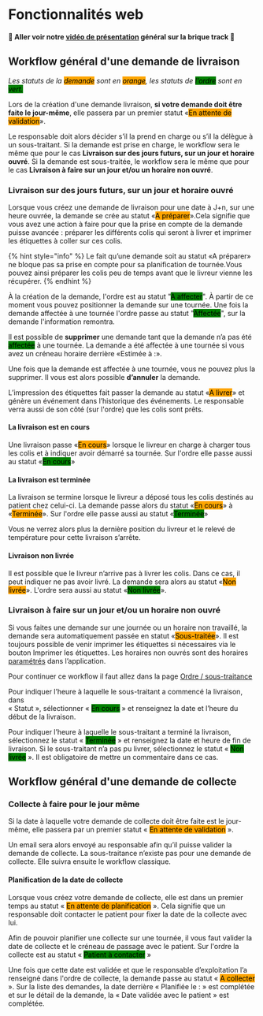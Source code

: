 # Fonctionnalités web

#### 👀 Aller voir notre [vidéo de présentation](../../general/videos-explicatives/nouvelles-fonctionnalites-track.md) général sur la brique track 👀

## Workflow général d'une demande de livraison

_Les statuts de la <mark style="background-color:orange;">demande</mark> sont en <mark style="background-color:orange;">orange</mark>, les statuts de <mark style="background-color:green;">l'ordre</mark> sont en <mark style="background-color:green;">vert.</mark>_

Lors de la création d'une demande livraison, **si votre demande doit être faite le jour-même**, elle passera par un premier statut «<mark style="background-color:orange;">En attente de validation</mark>».

Le responsable doit alors décider s’il la prend en charge ou s’il la délègue à un sous-traitant. Si la demande est prise en charge, le workflow sera le même que pour le cas **Livraison sur des jours futurs, sur un jour et horaire ouvré**. Si la demande est sous-traitée, le workflow sera le même que pour le cas **Livraison à faire sur un jour et/ou un horaire non ouvré**.

### Livraison sur des jours futurs, sur un jour et horaire ouvré

Lorsque vous créez une demande de livraison pour une date à J+n, sur une heure ouvrée, la demande se crée au statut «<mark style="background-color:orange;">A préparer</mark>».Cela signifie que vous avez une action à faire pour que la prise en compte de la demande puisse avancée : préparer les différents colis qui seront à livrer et imprimer les étiquettes à coller sur ces colis.

{% hint style="info" %}
Le fait qu’une demande soit au statut «A préparer» ne bloque pas sa prise en compte pour sa planification de tournée.Vous pouvez ainsi préparer les colis peu de temps avant que le livreur vienne les récupérer.
{% endhint %}

À la création de la demande, l'ordre est au statut "<mark style="background-color:green;">À affecter</mark>". À partir de ce moment vous pouvez positionner la demande sur une tournée. Une fois la demande affectée à une tournée l'ordre passe au statut "<mark style="background-color:green;">Affectée</mark>", sur la demande l'information remontra.

Il est possible de **supprimer** une demande tant que la demande n’a pas été <mark style="background-color:green;">affectée</mark> à une tournée. La demande a été affectée à une tournée si vous avez un créneau horaire derrière «Estimée à :».

Une fois que la demande est affectée à une tournée, vous ne pouvez plus la supprimer. Il vous est alors possible **d’annuler** la demande.

L’impression des étiquettes fait passer la demande au statut «<mark style="background-color:orange;">A livrer</mark>» et génère un événement dans l’historique des événements. Le responsable verra aussi de son côté (sur l'ordre) que les colis sont prêts.

#### La livraison est en cours

Une livraison passe «<mark style="background-color:orange;">En cours</mark>» lorsque le livreur en charge à charger tous les colis et à indiquer avoir démarré sa tournée. Sur l'ordre elle passe aussi au statut «<mark style="background-color:green;">En cours</mark>»

#### La livraison est terminée

La livraison se termine lorsque le livreur a déposé tous les colis destinés au patient chez celui-ci. La demande passe alors du statut «<mark style="background-color:orange;">En cours</mark>» à «<mark style="background-color:orange;">Terminée</mark>». Sur l'ordre elle passe aussi au statut «<mark style="background-color:green;">Terminée</mark>»

Vous ne verrez alors plus la dernière position du livreur et le relevé de température pour cette livraison s’arrête.

#### Livraison non livrée

Il est possible que le livreur n’arrive pas à livrer les colis. Dans ce cas, il peut indiquer ne pas avoir livré. La demande sera alors au statut «<mark style="background-color:orange;">Non livrée</mark>». L'ordre sera aussi au statut «<mark style="background-color:green;">Non livrée</mark>».

### **Livraison à faire sur un jour et/ou un horaire non ouvré**

Si vous faites une demande sur une journée ou un horaire non travaillé, la demande sera automatiquement passée en statut «<mark style="background-color:orange;">Sous-traitée</mark>». Il est toujours possible de venir imprimer les étiquettes si nécessaires via le bouton Imprimer les étiquettes. Les horaires non ouvrés sont des horaires [paramétrés](broken-reference) dans l’application.

Pour continuer ce workflow il faut allez dans la page [Ordre / sous-traitance](ordres/sous-traitance.md)

Pour indiquer l’heure à laquelle le sous-traitant a commencé la livraison, dans\
« Statut », sélectionner « <mark style="background-color:green;">En cours</mark> » et renseignez la date et l’heure du début de la livraison.

Pour indiquer l’heure à laquelle le sous-traitant a terminé la livraison, sélectionnez le statut « <mark style="background-color:green;">Terminée</mark> » et renseignez la date et heure de fin de livraison. Si le sous-traitant n’a pas pu livrer, sélectionnez le statut « <mark style="background-color:green;">Non livrée</mark> ». Il est obligatoire de mettre un commentaire dans ce cas.

## Workflow général d'une demande de collecte

### Collecte à faire pour le jour même

Si la date à laquelle votre demande de collecte doit être faite est le jour-même, elle passera par un premier statut « <mark style="background-color:orange;">En attente de validation</mark> ».

Un email sera alors envoyé au responsable afin qu’il puisse valider la demande de collecte. La sous-traitance n’existe pas pour une demande de collecte. Elle suivra ensuite le workflow classique.

#### **Planification de la date de collecte**

Lorsque vous créez votre demande de collecte, elle est dans un premier temps au statut « <mark style="background-color:orange;">En attente de planification</mark> ». Cela signifie que un responsable doit contacter le patient pour fixer la date de la collecte avec lui.

Afin de pouvoir planifier une collecte sur une tournée, il vous faut valider la date de collecte et le créneau de passage avec le patient. Sur l'ordre la collecte est au statut « <mark style="background-color:green;">Patient à contacter</mark> »&#x20;

Une fois que cette date est validée et que le responsable d’exploitation l’a renseigné dans l'ordre de collecte, la demande passe au statut « <mark style="background-color:orange;">A collecter</mark> ». Sur la liste des demandes, la date derrière « Planifiée le : » est complétée et sur le détail de la demande, la « Date validée avec le patient » est complétée.
